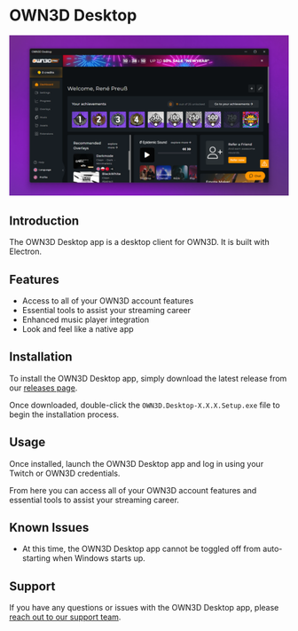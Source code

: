 # OWN3D Desktop

![](preview.png)

## Introduction

The OWN3D Desktop app is a desktop client for OWN3D. It is built with Electron.

## Features

- Access to all of your OWN3D account features
- Essential tools to assist your streaming career
- Enhanced music player integration
- Look and feel like a native app

## Installation

To install the OWN3D Desktop app, simply download the latest release from our [releases page](https://github.com/own3d/desktop/releases/latest).

Once downloaded, double-click the `OWN3D.Desktop-X.X.X.Setup.exe` file to begin the installation process.

## Usage

Once installed, launch the OWN3D Desktop app and log in using your Twitch or OWN3D credentials.

From here you can access all of your OWN3D account features and essential tools to assist your streaming career.

## Known Issues

- At this time, the OWN3D Desktop app cannot be toggled off from auto-starting when Windows starts up.

## Support

If you have any questions or issues with the OWN3D Desktop app, please [reach out to our support team](https://www.own3d.tv/contact).
